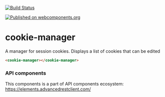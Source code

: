 [![Build Status](https://travis-ci.org/advanced-rest-client/api-url-data-model.svg?branch=stage)](https://travis-ci.org/advanced-rest-client/cookie-manager)

[![Published on webcomponents.org](https://img.shields.io/badge/webcomponents.org-published-blue.svg)](https://www.webcomponents.org/element/advanced-rest-client/cookie-manager)

# cookie-manager

A manager for session cookies. Displays a list of cookies that can be edited

<!---
```
<custom-element-demo>
  <template>
    <link rel="import" href="cookie-manager.html">
    <next-code-block></next-code-block>
  </template>
</custom-element-demo>
```
-->

```html
<cookie-manager></cookie-manager>
```

### API components

This components is a part of API components ecosystem: https://elements.advancedrestclient.com/
